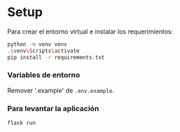 # Setup

Para crear el entorno virtual e instalar los requerimientos:

```bash
python -m venv venv
.\venv\Scripts\activate
pip install -r requirements.txt
```

### Variables de entorno

Remover '.example' de `.env.example`.

### Para levantar la aplicación

```bash
flask run
```
